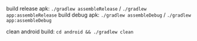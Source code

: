 build release apk: `./gradlew assembleRelease` / `./gradlew app:assembleRelease`
build debug apk: `./gradlew assembleDebug` / `./gradlew app:assembleDebug`

clean android build: `cd android && ./gradlew clean`

